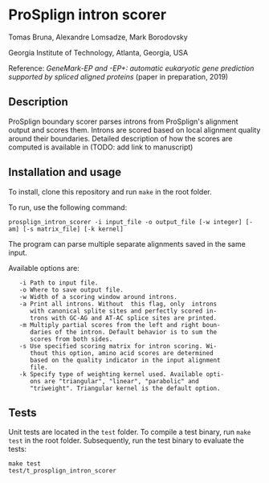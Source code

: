 # ProSplign intron scorer

Tomas Bruna, Alexandre Lomsadze, Mark Borodovsky

Georgia Institute of Technology, Atlanta, Georgia, USA

Reference: _GeneMark-EP and -EP+: automatic eukaryotic gene prediction supported by spliced aligned proteins_ (paper in preparation, 2019)

## Description

ProSplign boundary scorer parses introns from ProSplign's alignment output and
scores them. Introns are scored based on local alignment quality around their
boundaries. Detailed description of how the scores are computed is available
in (TODO: add link to manuscript)

## Installation and usage

To install, clone this repository and run `make` in the root folder.

To run, use the following command:

    prosplign_intron_scorer -i input_file -o output_file [-w integer] [-am] [-s matrix_file] [-k kernel]

The program can parse multiple separate alignments saved in the same input.

Available options are:

```
   -i Path to input file.
   -o Where to save output file.
   -w Width of a scoring window around introns.
   -a Print all introns. Without  this flag, only  introns
      with canonical splite sites and perfectly scored in-
      trons with GC-AG and AT-AC splice sites are printed.
   -m Multiply partial scores from the left and right boun-
      daries of the intron. Default behavior is to sum the 
      scores from both sides.
   -s Use specified scoring matrix for intron scoring. Wi-
      thout this option, amino acid scores are determined 
      based on the quality indicator in the input alignment 
      file.
   -k Specify type of weighting kernel used. Available opti-
      ons are "triangular", "linear", "parabolic" and 
      "triweight". Triangular kernel is the default option.
```

## Tests

Unit tests are located in the `test` folder. To compile a test binary, run
`make test` in the root folder. Subsequently, run the test binary to evaluate
the tests:

    make test
    test/t_prosplign_intron_scorer

